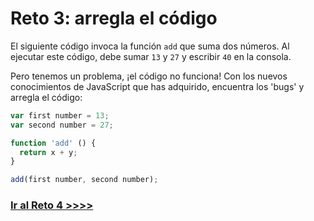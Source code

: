 # Reto 3: arregla el código

El siguiente código invoca la función `add` que suma dos números. Al ejecutar este código, debe sumar `13` y `27` y escribir  `40` en la consola.

Pero tenemos un problema, ¡el código no funciona! Con los nuevos conocimientos de JavaScript que has adquirido, encuentra los 'bugs' y arregla el código:

```js
var first number = 13;
var second number = 27;

function 'add' () {
  return x + y;
}

add(first number, second number);
```

### [Ir al Reto 4 >>>>](https://github.com/node-girls/beginners-javascript-spanish/blob/master/challenge04-es.md)

